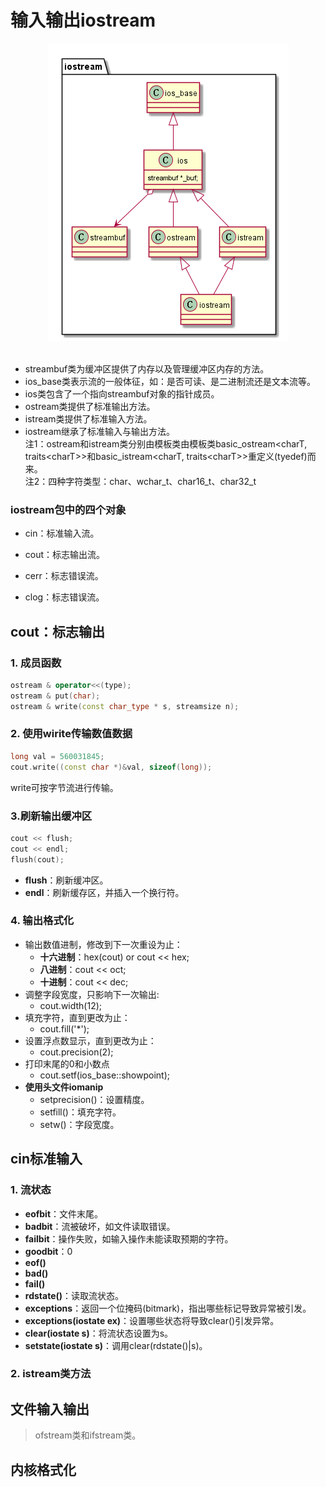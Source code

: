 # 输入输出iostream

<div align="center"><img src="./iostream/iostream.png" width=""/></div><br>

+ streambuf类为缓冲区提供了内存以及管理缓冲区内存的方法。
+ ios_base类表示流的一般体征，如：是否可读、是二进制流还是文本流等。
+ ios类包含了一个指向streambuf对象的指针成员。
+ ostream类提供了标准输出方法。
+ istream类提供了标准输入方法。
+ iostream继承了标准输入与输出方法。<br>
注1：ostream和istream类分别由模板类由模板类basic_ostream<charT, traits\<charT>>和basic_istream<charT, traits\<charT>>重定义(tyedef)而来。<br>
注2：四种字符类型：char、wchar_t、char16_t、char32_t

### iostream包中的四个对象

+ cin：标准输入流。

+ cout：标志输出流。

+ cerr：标志错误流。

+ clog：标志错误流。

## cout：标志输出
### 1. 成员函数
```c++
ostream & operator<<(type);
ostream & put(char);
ostream & write(const char_type * s, streamsize n);
```

### 2. 使用wirite传输数值数据
```c++
long val = 560031845;
cout.write((const char *)&val, sizeof(long));
```
write可按字节流进行传输。

### 3.刷新输出缓冲区
```c++
cout << flush;
cout << endl;
flush(cout);
```
+ **flush**：刷新缓冲区。
+ **endl**：刷新缓存区，并插入一个换行符。

### 4. 输出格式化
+ 输出数值进制，修改到下一次重设为止：
    - **十六进制**：hex(cout) or cout << hex;
    - **八进制**：cout << oct;
    - **十进制**：cout << dec;
+ 调整字段宽度，只影响下一次输出:
    - cout.width(12);
+ 填充字符，直到更改为止：
    - cout.fill('*');
+ 设置浮点数显示，直到更改为止：
    - cout.precision(2);
+ 打印末尾的0和小数点
    - cout.setf(ios_base::showpoint);
+ **使用头文件iomanip**
    - setprecision()：设置精度。
    - setfill()：填充字符。
    - setw()：字段宽度。

## cin标准输入

### 1. 流状态
+ **eofbit**：文件末尾。
+ **badbit**：流被破坏，如文件读取错误。
+ **failbit**：操作失败，如输入操作未能读取预期的字符。
+ **goodbit**：0
+ **eof()**
+ **bad()**
+ **fail()**
+ **rdstate()**：读取流状态。
+ **exceptions**：返回一个位掩码(bitmark)，指出哪些标记导致异常被引发。
+ **exceptions(iostate ex)**：设置哪些状态将导致clear()引发异常。
+ **clear(iostate s)**：将流状态设置为s。
+ **setstate(iostate s)**：调用clear(rdstate()|s)。

### 2. istream类方法


## 文件输入输出

>ofstream类和ifstream类。

## 内核格式化
  
